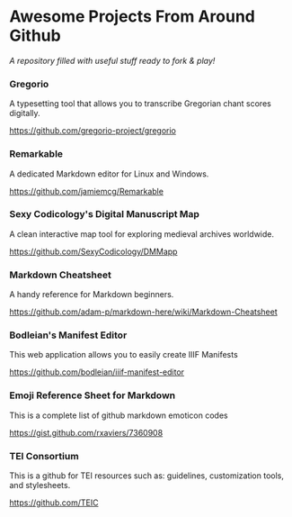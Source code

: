 # Awesome Projects From Around Github
_A repository filled with useful stuff ready to fork & play!_


### Gregorio
A typesetting tool that allows you to transcribe Gregorian chant scores digitally.

https://github.com/gregorio-project/gregorio


### Remarkable
A dedicated Markdown editor for Linux and Windows.

https://github.com/jamiemcg/Remarkable


### Sexy Codicology's Digital Manuscript Map
A clean interactive map tool for exploring medieval archives worldwide.

https://github.com/SexyCodicology/DMMapp


### Markdown Cheatsheet
A handy reference for Markdown beginners.

https://github.com/adam-p/markdown-here/wiki/Markdown-Cheatsheet


### Bodleian's Manifest Editor
This web application allows you to easily create IIIF Manifests

https://github.com/bodleian/iiif-manifest-editor


### Emoji Reference Sheet for Markdown
This is a complete list of github markdown emoticon codes

https://gist.github.com/rxaviers/7360908


### TEI Consortium
This is a github for TEI resources such as: guidelines, customization tools, and stylesheets.

https://github.com/TEIC
